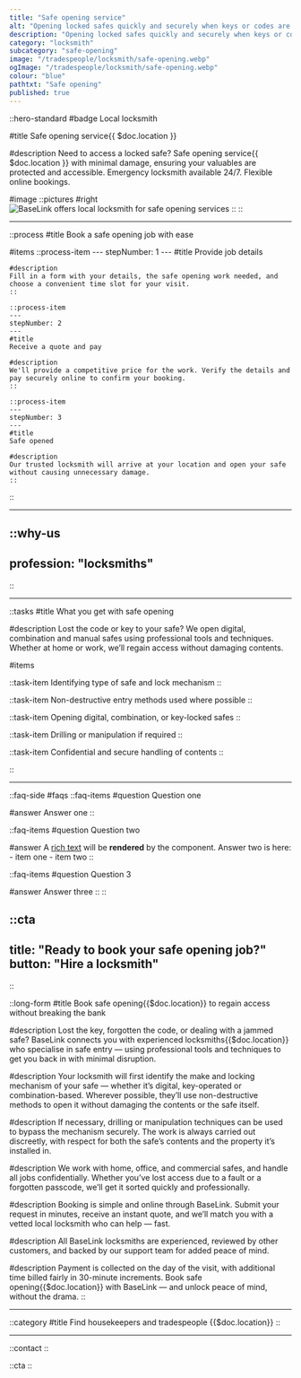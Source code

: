 ```yaml
---
title: "Safe opening service"
alt: "Opening locked safes quickly and securely when keys or codes are lost"
description: "Opening locked safes quickly and securely when keys or codes are lost"
category: "locksmith"
subcategory: "safe-opening"
image: "/tradespeople/locksmith/safe-opening.webp"
ogImage: "/tradespeople/locksmith/safe-opening.webp"
colour: "blue"
pathtxt: "Safe opening"
published: true
---
```


::hero-standard
#badge
Local locksmith

#title
Safe opening service{{ $doc.location }}

#description
Need to access a locked safe? Safe opening service{{ $doc.location }} with minimal damage, ensuring your valuables are protected and accessible. Emergency locksmith available 24/7. Flexible online bookings.

#image
    ::pictures
    #right
    ![BaseLink offers local locksmith for safe opening services](/tradespeople/locksmith/safe-opening.webp)
    ::
::

---

::process
#title
Book a safe opening job with ease

#items
    ::process-item
    ---
    stepNumber: 1
    ---
    #title
    Provide job details

    #description
    Fill in a form with your details, the safe opening work needed, and choose a convenient time slot for your visit.
    ::
    
    ::process-item
    ---
    stepNumber: 2
    ---
    #title
    Receive a quote and pay

    #description
    We'll provide a competitive price for the work. Verify the details and pay securely online to confirm your booking.
    ::

    ::process-item
    ---
    stepNumber: 3
    ---
    #title
    Safe opened

    #description
    Our trusted locksmith will arrive at your location and open your safe without causing unnecessary damage.
    ::
::

---

::why-us
---
profession: "locksmiths"
---
::

---

::tasks
#title
What you get with safe opening

#description
Lost the code or key to your safe? We open digital, combination and manual safes using professional tools and techniques. Whether at home or work, we’ll regain access without damaging contents.

#items

  ::task-item
  Identifying type of safe and lock mechanism
  ::

  ::task-item
  Non-destructive entry methods used where possible
  ::

  ::task-item
  Opening digital, combination, or key-locked safes
  ::

  ::task-item
  Drilling or manipulation if required
  ::

  ::task-item
  Confidential and secure handling of contents
  ::

::

---

::faq-side
#faqs
  ::faq-items
  #question
  Question one

  #answer
  Answer one
  ::

  ::faq-items
  #question
  Question two

  #answer
  A [rich text](/services/commercial-cleaning) will be **rendered** by the component.
  Answer two is here:
    - item one
    - item two
  ::

  ::faq-items
  #question
  Question 3

  #answer
  Answer three
  ::
::

::cta
---
title: "Ready to book your safe opening job?"
button: "Hire a locksmith"
---
::

::long-form
#title
Book safe opening{{$doc.location}} to regain access without breaking the bank

#description
Lost the key, forgotten the code, or dealing with a jammed safe? BaseLink connects you with experienced locksmiths{{$doc.location}} who specialise in safe entry — using professional tools and techniques to get you back in with minimal disruption.

#description
Your locksmith will first identify the make and locking mechanism of your safe — whether it’s digital, key-operated or combination-based. Wherever possible, they’ll use non-destructive methods to open it without damaging the contents or the safe itself.

#description
If necessary, drilling or manipulation techniques can be used to bypass the mechanism securely. The work is always carried out discreetly, with respect for both the safe’s contents and the property it’s installed in.

#description
We work with home, office, and commercial safes, and handle all jobs confidentially. Whether you’ve lost access due to a fault or a forgotten passcode, we’ll get it sorted quickly and professionally.

#description
Booking is simple and online through BaseLink. Submit your request in minutes, receive an instant quote, and we’ll match you with a vetted local locksmith who can help — fast.

#description
All BaseLink locksmiths are experienced, reviewed by other customers, and backed by our support team for added peace of mind.

#description
Payment is collected on the day of the visit, with additional time billed fairly in 30-minute increments. Book safe opening{{$doc.location}} with BaseLink — and unlock peace of mind, without the drama.
::

---

::category
#title
Find housekeepers and tradespeople {{$doc.location}}
::

---

::contact
::

::cta
::